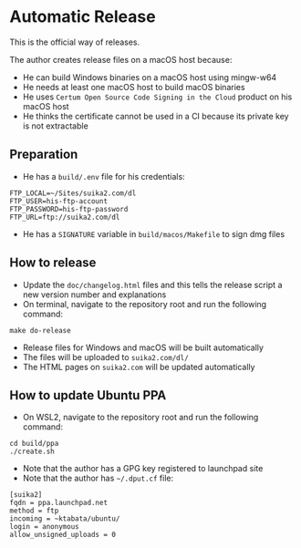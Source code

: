 Automatic Release
=================
This is the official way of releases.

The author creates release files on a macOS host because:
* He can build Windows binaries on a macOS host using mingw-w64
* He needs at least one macOS host to build macOS binaries
* He uses `Certum Open Source Code Signing in the Cloud` product on his macOS host
* He thinks the certificate cannot be used in a CI because its private key is not extractable

## Preparation
* He has a `build/.env` file for his credentials:
```
FTP_LOCAL=~/Sites/suika2.com/dl
FTP_USER=his-ftp-account
FTP_PASSWORD=his-ftp-password
FTP_URL=ftp://suika2.com/dl
```
* He has a `SIGNATURE` variable in `build/macos/Makefile` to sign dmg files

## How to release
* Update the `doc/changelog.html` files and this tells the release script a new version number and explanations
* On terminal, navigate to the repository root and run the following command:
```
make do-release
```
* Release files for Windows and macOS will be built automatically
* The files will be uploaded to `suika2.com/dl/`
* The HTML pages on `suika2.com` will be updated automatically

## How to update Ubuntu PPA
* On WSL2, navigate to the repository root and run the following command:
```
cd build/ppa
./create.sh
```
* Note that the author has a GPG key registered to launchpad site
* Note that the author has `~/.dput.cf` file:
```
[suika2]
fqdn = ppa.launchpad.net
method = ftp
incoming = ~ktabata/ubuntu/
login = anonymous
allow_unsigned_uploads = 0
```
